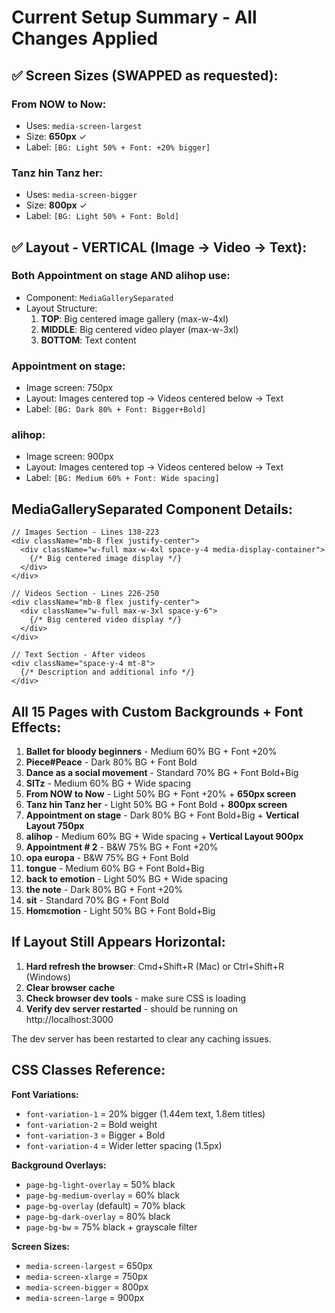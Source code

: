 # Current Setup Summary - All Changes Applied

## ✅ Screen Sizes (SWAPPED as requested):

### From NOW to Now:
- Uses: `media-screen-largest`
- Size: **650px** ✓
- Label: `[BG: Light 50% + Font: +20% bigger]`

### Tanz hin Tanz her:
- Uses: `media-screen-bigger`  
- Size: **800px** ✓
- Label: `[BG: Light 50% + Font: Bold]`

## ✅ Layout - VERTICAL (Image → Video → Text):

### Both Appointment on stage AND alihop use:
- Component: `MediaGallerySeparated`
- Layout Structure:
  1. **TOP**: Big centered image gallery (max-w-4xl)
  2. **MIDDLE**: Big centered video player (max-w-3xl)
  3. **BOTTOM**: Text content

### Appointment on stage:
- Image screen: 750px
- Layout: Images centered top → Videos centered below → Text
- Label: `[BG: Dark 80% + Font: Bigger+Bold]`

### alihop:
- Image screen: 900px  
- Layout: Images centered top → Videos centered below → Text
- Label: `[BG: Medium 60% + Font: Wide spacing]`

## MediaGallerySeparated Component Details:

```tsx
// Images Section - Lines 138-223
<div className="mb-8 flex justify-center">
  <div className="w-full max-w-4xl space-y-4 media-display-container">
    {/* Big centered image display */}
  </div>
</div>

// Videos Section - Lines 226-250  
<div className="mb-8 flex justify-center">
  <div className="w-full max-w-3xl space-y-6">
    {/* Big centered video display */}
  </div>
</div>

// Text Section - After videos
<div className="space-y-4 mt-8">
  {/* Description and additional info */}
</div>
```

## All 15 Pages with Custom Backgrounds + Font Effects:

1. **Ballet for bloody beginners** - Medium 60% BG + Font +20%
2. **Piece#Peace** - Dark 80% BG + Font Bold
3. **Dance as a social movement** - Standard 70% BG + Font Bold+Big
4. **SITz** - Medium 60% BG + Wide spacing
5. **From NOW to Now** - Light 50% BG + Font +20% + **650px screen**
6. **Tanz hin Tanz her** - Light 50% BG + Font Bold + **800px screen**
7. **Appointment on stage** - Dark 80% BG + Font Bold+Big + **Vertical Layout 750px**
8. **alihop** - Medium 60% BG + Wide spacing + **Vertical Layout 900px**
9. **Appointment # 2** - B&W 75% BG + Font +20%
10. **opa europa** - B&W 75% BG + Font Bold
11. **tongue** - Medium 60% BG + Font Bold+Big
12. **back to emotion** - Light 50% BG + Wide spacing
13. **the note** - Dark 80% BG + Font +20%
14. **sit** - Standard 70% BG + Font Bold
15. **Homεmotion** - Light 50% BG + Font Bold+Big

## If Layout Still Appears Horizontal:

1. **Hard refresh the browser**: Cmd+Shift+R (Mac) or Ctrl+Shift+R (Windows)
2. **Clear browser cache**
3. **Check browser dev tools** - make sure CSS is loading
4. **Verify dev server restarted** - should be running on http://localhost:3000

The dev server has been restarted to clear any caching issues.

## CSS Classes Reference:

**Font Variations:**
- `font-variation-1` = 20% bigger (1.44em text, 1.8em titles)
- `font-variation-2` = Bold weight
- `font-variation-3` = Bigger + Bold
- `font-variation-4` = Wider letter spacing (1.5px)

**Background Overlays:**
- `page-bg-light-overlay` = 50% black
- `page-bg-medium-overlay` = 60% black
- `page-bg-overlay` (default) = 70% black
- `page-bg-dark-overlay` = 80% black
- `page-bg-bw` = 75% black + grayscale filter

**Screen Sizes:**
- `media-screen-largest` = 650px
- `media-screen-xlarge` = 750px
- `media-screen-bigger` = 800px
- `media-screen-large` = 900px
